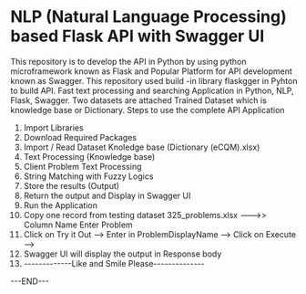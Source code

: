 

# NLP (Natural Language Processing) based Flask API with Swagger UI
This repository is to develop the API in Python by using python microframework known as Flask and Popular Platform for API development known as Swagger. This repository used build -in library flaskgger in Pyhton to build API. Fast text processing and searching Application in Python, NLP, Flask, Swagger.
Two datasets are attached Trained Dataset which is knowledge base or Dictionary. Steps to use the complete API Application

1.  Import Libraries
2.  Download Required Packages 
3.  Import / Read Dataset Knoledge base (Dictionary (eCQM).xlsx)
4.  Text Processing (Knowledge base)
5.  Client Problem Text Processing 
6.  String Matching with Fuzzy Logics
7.  Store the results (Output)
8.  Return the output and Display in Swagger UI
9.  Run the Application
10. Copy one record from testing dataset 325_problems.xlsx --->> Column Name Enter Problem
11. Click on Try it Out --> Enter in ProblemDisplayName --> Click on Execute -->
12. Swagger UI will display the output in Response body
13. -------------Like and Smile Please--------------

---END---
